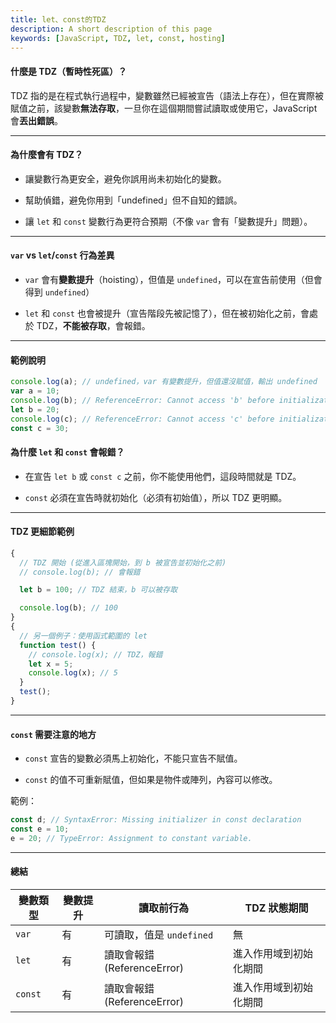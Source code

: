 ```yaml
---
title: let、const的TDZ
description: A short description of this page
keywords: [JavaScript, TDZ, let, const, hosting]
---
```


#### 什麼是 TDZ（暫時性死區）？

TDZ 指的是在程式執行過程中，變數雖然已經被宣告（語法上存在），但在實際被賦值之前，該變數**無法存取**，一旦你在這個期間嘗試讀取或使用它，JavaScript 會**丟出錯誤**。

---
#### 為什麼會有 TDZ？

- 讓變數行為更安全，避免你誤用尚未初始化的變數。

- 幫助偵錯，避免你用到「undefined」但不自知的錯誤。

- 讓 `let` 和 `const` 變數行為更符合預期（不像 `var` 會有「變數提升」問題）。

---

#### `var` vs `let`/`const` 行為差異

- `var` 會有**變數提升**（hoisting），但值是 `undefined`，可以在宣告前使用（但會得到 `undefined`）

- `let` 和 `const` 也會被提升（宣告階段先被記憶了），但在被初始化之前，會處於 TDZ，**不能被存取**，會報錯。

---

#### 範例說明

```javascript
console.log(a); // undefined，var 有變數提升，但值還沒賦值，輸出 undefined
var a = 10;
console.log(b); // ReferenceError: Cannot access 'b' before initialization
let b = 20;
console.log(c); // ReferenceError: Cannot access 'c' before initialization
const c = 30;
```

#### 為什麼 `let` 和 `const` 會報錯？

- 在宣告 `let b` 或 `const c` 之前，你不能使用他們，這段時間就是 TDZ。

- `const` 必須在宣告時就初始化（必須有初始值），所以 TDZ 更明顯。

---

#### TDZ 更細節範例

```javascript
{
  // TDZ 開始 (從進入區塊開始，到 b 被宣告並初始化之前)
  // console.log(b); // 會報錯

  let b = 100; // TDZ 結束，b 可以被存取

  console.log(b); // 100
}
{
  // 另一個例子：使用函式範圍的 let
  function test() {
    // console.log(x); // TDZ，報錯
    let x = 5;
    console.log(x); // 5
  }
  test();
}
```

---

#### `const` 需要注意的地方

- `const` 宣告的變數必須馬上初始化，不能只宣告不賦值。

- `const` 的值不可重新賦值，但如果是物件或陣列，內容可以修改。

範例：

```javascript
const d; // SyntaxError: Missing initializer in const declaration
const e = 10;
e = 20; // TypeError: Assignment to constant variable.
```

---

#### 總結

| 變數類型 | 變數提升 | 讀取前行為                  | TDZ 狀態期間           |
| -------- | -------- | --------------------------- | ---------------------- |
| `var`    | 有       | 可讀取，值是 `undefined`    | 無                     |
| `let`    | 有       | 讀取會報錯 (ReferenceError) | 進入作用域到初始化期間 |
| `const`  | 有       | 讀取會報錯 (ReferenceError) | 進入作用域到初始化期間 |
